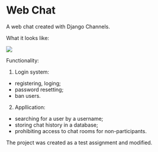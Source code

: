# Web Chat

A web chat created with Django Channels.

What it looks like:

![](https://media.giphy.com/media/Dgti7jdcNPdrJgK6B4/giphy.gif)

Functionality:
1. Login system:
* registering, loging;
* password resetting;
* ban users.
2. Appllication:
* searching for a user by a username;
* storing chat history in a database;
* prohibiting access to chat rooms for non-participants.

The project was created as a test assignment and modified.
